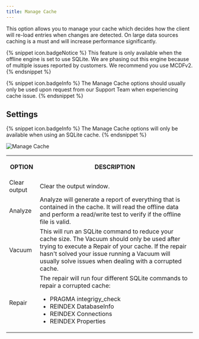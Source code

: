 ```yaml
---
title: Manage Cache
---
```

This option allows you to manage your cache which decides how the client will re-load entries when changes are detected. On large data sources caching is a must and will increase performance significantly. 

{% snippet icon.badgeNotice %} 
This feature is only available when the offline engine is set to use SQLite. We are phasing out this engine because of multiple issues reported by customers. We recommend you use MCDFv2. 
{% endsnippet %}
 
{% snippet icon.badgeInfo %} 
The Manage Cache options should usually only be used upon request from our Support Team when experiencing cache issue. 
{% endsnippet %}
 
## Settings 

{% snippet icon.badgeInfo %} 
The Manage Cache options will only be available when using an SQLite cache. 
{% endsnippet %}
 
![Manage Cache](https://webdevolutions.azureedge.net/docs/en/rdm/windows/clip10013.png) 

<table>
	<tr>
		<th>

OPTION 
		</th>
		<th>
DESCRIPTION 
		</th>
	</tr>
	<tr>
		<td>
Clear output 
		</td>
		<td>
Clear the output window. 
		</td>
	</tr>
	<tr>
		<td>
Analyze 
		</td>
		<td>
Analyze will generate a report of everything that is contained in the cache. It will read the offline data and perform a read/write test to verify if the offline file is valid. 
		</td>
	</tr>
	<tr>
		<td>
Vacuum 
		</td>
		<td>
This will run an SQLite command to reduce your cache size. The Vacuum should only be used after trying to execute a Repair of your cache. If the repair hasn't solved your issue running a Vacuum will usually solve issues when dealing with a corrupted cache. 
		</td>
	</tr>
	<tr>
		<td>
Repair 
		</td>
		<td>
The repair will run four different SQLite commands to repair a corrupted cache: 

* PRAGMA integrigy_check 
* REINDEX DatabaseInfo 
* REINDEX Connections 
* REINDEX Properties 
		</td>
	</tr>
</table>


